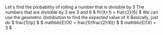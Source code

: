 Let's find the probability of rolling a number that is divisible by 3
The numbers that are divisible by 3 are 3 and 6
$ Pr(X=1) = frac{2}{6} $
We can use the geometric distribution to find the expected value of X
Basically, just do $ frac{1}{p} $
$ mathbb{E}(X) = frac{1}{frac{2}{6}} $
$ mathbb{E}(X) = 3 $
